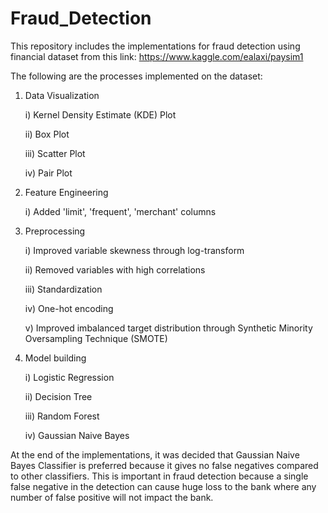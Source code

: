 # Fraud_Detection

This repository includes the implementations for fraud detection using financial dataset from this link: https://www.kaggle.com/ealaxi/paysim1

The following are the processes implemented on the dataset:
1) Data Visualization
    
    i) Kernel Density Estimate (KDE) Plot
    
    ii) Box Plot
    
    iii) Scatter Plot
    
    iv) Pair Plot
    
2) Feature Engineering
    
    i) Added 'limit', 'frequent', 'merchant' columns
    
3) Preprocessing
    
    i) Improved variable skewness through log-transform
    
    ii) Removed variables with high correlations
    
    iii) Standardization
    
    iv) One-hot encoding
    
    v) Improved imbalanced target distribution through Synthetic Minority Oversampling Technique (SMOTE)

4) Model building
    
    i) Logistic Regression
    
    ii) Decision Tree
    
    iii) Random Forest
    
    iv) Gaussian Naive Bayes
    
At the end of the implementations, it was decided that Gaussian Naive Bayes Classifier is preferred because it gives no false negatives compared to other classifiers. This is important in fraud detection because a single false negative in the detection can cause huge loss to the bank where any number of false positive will not impact the bank.
    
